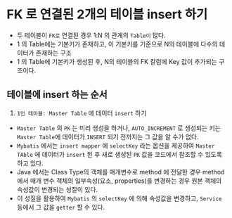 # FK 로 연결된 2개의 테이블 insert 하기
- 두 테이블이 `FK로` 연결된 경우 1:N 의 관계의 `Table이` 많다.
- 1 의 Table에는 기본키가 존재하고, 이 기본키를 기준으로 N의 테이블에 다수의 데이터가 존재하는 구조
- 1 의 Table에 기본키가 생성된 후, N의 테이블의 FK 칼럼에 Key 값이 추가되는 구조이다.

## 테이블에 insert 하는 순서
1. `1인 테이블: Master Table` 에 데이터 `insert` 하기
- `Master Table` 의 `PK` 는 미리 생성을 하거나, `AUTO_INCREMENT` 로 생성되는 키는 `Master Table`에 데이터가 `INSERT` 되기 전까지는 그 값을 알 수가 없다.
- `Mybatis` 에서는 `insert mapper` 에 `selectKey` 라는 옵션을 제공하여 `Master TAble` 에 데이터가 `insert` 된 후 새로 생성된 `PK` 값을 코드에서 참조할 수 있도록 하고 있다.
- Java 에서는 Class Type의 객체를 매개변수로 method 에 전달한 경우 method 에서 매개 변수 객체의 일부속성(요소, properties)을 변경하는 경우 원본 객체의 속성값이 변경되는 성질이 있다.
- 이 성질을 활용하여 `Mybatis` 의 `selectKey` 에 의해 속성값을 변경하고, `Service` 등에서 그 값을 `getter` 할 수 있다.